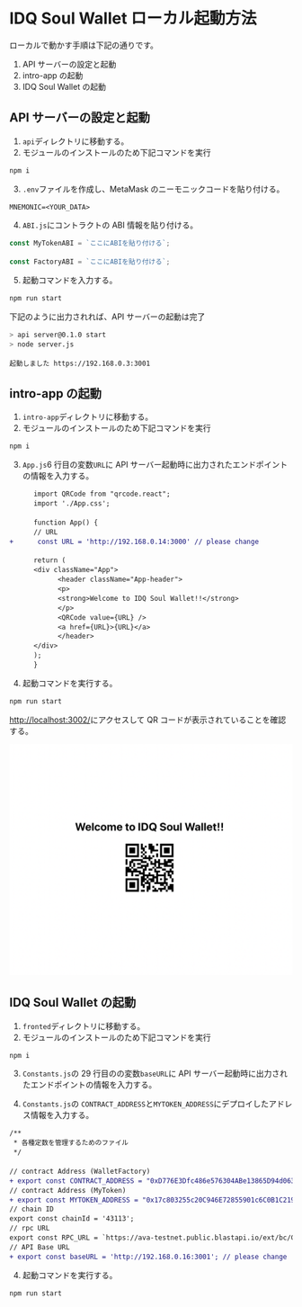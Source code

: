 # IDQ Soul Wallet ローカル起動方法

ローカルで動かす手順は下記の通りです。

1. API サーバーの設定と起動
2. intro-app の起動
3. IDQ Soul Wallet の起動

## API サーバーの設定と起動

1. `api`ディレクトリに移動する。
2. モジュールのインストールのため下記コマンドを実行

```zsh
npm i
```

3. `.env`ファイルを作成し、MetaMask のニーモニックコードを貼り付ける。

```txt:
MNEMONIC=<YOUR_DATA>
```

4. `ABI.js`にコントラクトの ABI 情報を貼り付ける。

```js
const MyTokenABI = `ここにABIを貼り付ける`;

const FactoryABI = `ここにABIを貼り付ける`;
```

5. 起動コマンドを入力する。

```zsh
npm run start
```

下記のように出力されれば、API サーバーの起動は完了

```zsh
> api server@0.1.0 start
> node server.js

起動しました https://192.168.0.3:3001
```

## intro-app の起動

1. `intro-app`ディレクトリに移動する。
2. モジュールのインストールのため下記コマンドを実行

```zsh
npm i
```

3. `App.js`6 行目の変数`URL`に API サーバー起動時に出力されたエンドポイントの情報を入力する。

```diff
      import QRCode from "qrcode.react";
      import './App.css';

      function App() {
      // URL
+      const URL = 'http://192.168.0.14:3000' // please change

      return (
      <div className="App">
            <header className="App-header">
            <p>
            <strong>Welcome to IDQ Soul Wallet!!</strong>
            </p>
            <QRCode value={URL} />
            <a href={URL}>{URL}</a>
            </header>
      </div>
      );
      }
```

4. 起動コマンドを実行する。

```zsh
npm run start
```

[http://localhost:3002/](http://localhost:3002/)にアクセスして QR コードが表示されていることを確認する。

<img src="./assets/img/qrcode_local.png">

## IDQ Soul Wallet の起動

1. `fronted`ディレクトリに移動する。
2. モジュールのインストールのため下記コマンドを実行

```zsh
npm i
```

3. `Constants.js`の 29 行目のの変数`baseURL`に API サーバー起動時に出力されたエンドポイントの情報を入力する。

4. `Constants.js`の `CONTRACT_ADDRESS`と`MYTOKEN_ADDRESS`にデプロイしたアドレス情報を入力する。

```diff
/**
 * 各種定数を管理するためのファイル
 */

// contract Address (WalletFactory)
+ export const CONTRACT_ADDRESS = "0xD776E3Dfc486e576304ABe13865D94d063F7b821";
// contract Address (MyToken)
+ export const MYTOKEN_ADDRESS = "0x17c803255c20C946E72855901c6C0B1C2195Cfc0";
// chain ID
export const chainId = '43113';
// rpc URL
export const RPC_URL = `https://ava-testnet.public.blastapi.io/ext/bc/C/rpc`;
// API Base URL
+ export const baseURL = 'http://192.168.0.16:3001'; // please change
```

4. 起動コマンドを実行する。

```zsh
npm run start
```
